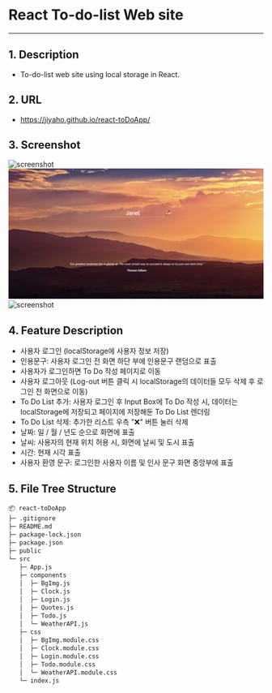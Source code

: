 # React To-do-list Web site

---

## 1. Description

- To-do-list web site using local storage in React.

## 2. URL

- https://jiyaho.github.io/react-toDoApp/

## 3. Screenshot

<img src="public/react_to-do-list01.png" alt="screenshot">
<img src="public/react_to-do-list02.png" alt="screenshot">
<img src="public/react_to-do-list03.png" alt="screenshot">

## 4. Feature Description

- 사용자 로그인 (localStorage에 사용자 정보 저장)
- 인용문구: 사용자 로그인 전 화면 하단 부에 인용문구 랜덤으로 표출
- 사용자가 로그인하면 To Do 작성 페이지로 이동
- 사용자 로그아웃 (Log-out 버튼 클릭 시 localStorage의 데이터들 모두 삭제 후 로그인 전 화면으로 이동)
- To Do List 추가: 사용자 로그인 후 Input Box에 To Do 작성 시, 데이터는 localStorage에 저장되고 페이지에 저장해둔 To Do List 렌더링
- To Do List 삭제: 추가한 리스트 우측 "❌" 버튼 눌러 삭제
- 날짜: 일 / 월 / 년도 순으로 화면에 표출
- 날씨: 사용자의 현재 위치 허용 시, 화면에 날씨 및 도시 표출
- 시간: 현재 시각 표출
- 사용자 환영 문구: 로그인한 사용자 이름 및 인사 문구 화면 중앙부에 표출

## 5. File Tree Structure

```
📦 react-toDoApp
├─ .gitignore
├─ README.md
├─ package-lock.json
├─ package.json
├─ public
└─ src
   ├─ App.js
   ├─ components
   │  ├─ BgImg.js
   │  ├─ Clock.js
   │  ├─ Login.js
   │  ├─ Quotes.js
   │  ├─ Todo.js
   │  └─ WeatherAPI.js
   ├─ css
   │  ├─ BgImg.module.css
   │  ├─ Clock.module.css
   │  ├─ Login.module.css
   │  ├─ Todo.module.css
   │  └─ WeatherAPI.module.css
   └─ index.js
```
